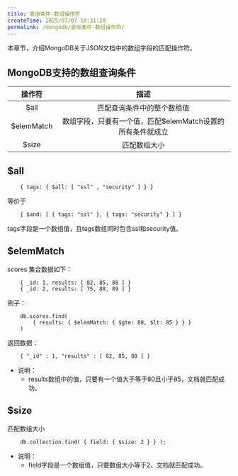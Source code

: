 ```yaml
---
title: 查询条件-数组操作符
createTime: 2025/07/07 18:31:20
permalink: /mongodb/查询条件-数组操作符/
---
```

本章节，介绍MongoDB关于JSON文档中的数组字段的匹配操作符。

## MongoDB支持的数组查询条件
|         操作符         |       描述        
| :-----------: | :------------------------------: | 
|      $all      |  匹配查询条件中的整个数组值
|   $elemMatch   |  数组字段，只要有一个值，匹配$elemMatch设置的所有条件就成立
|     $size      |  匹配数组大小   

## $all
```shell
    { tags: { $all: [ "ssl" , "security" ] } }
```

等价于
```shell
    { $and: [ { tags: "ssl" }, { tags: "security" } ] }
```
tags字段是一个数组值，且tags数组同时包含ssl和security值。

## $elemMatch
scores 集合数据如下：
```shell
    { _id: 1, results: [ 82, 85, 88 ] }
    { _id: 2, results: [ 75, 88, 89 ] }
```

例子：
```shell
    db.scores.find(
        { results: { $elemMatch: { $gte: 80, $lt: 85 } } }
    )
```

返回数据：
```shell
    { "_id" : 1, "results" : [ 82, 85, 88 ] }
```

- 说明：
    - results数组中的值，只要有一个值大于等于80且小于85，文档就匹配成功。

## $size

匹配数组大小
```shell
    db.collection.find( { field: { $size: 2 } } );
```

- 说明：
    - field字段是一个数组值，只要数组大小等于2，文档就匹配成功。  